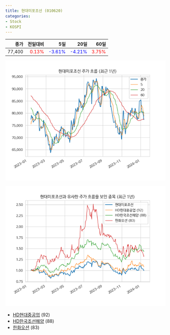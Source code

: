 ```yaml
---
title: 현대미포조선 (010620)
categories:
- Stock
- KOSPI
---
```


|종가|전일대비|5일|20일|60일|
|---:|-------:|--:|---:|---:|
|77,400|<span style="color: red">0.13%</span>|<span style="color: blue">-3.61%</span>|<span style="color: blue">-4.21%</span>|<span style="color: red">3.75%</span>|


<!-- more -->

![010620](/assets/images/stock/010620.png)

![010620](/assets/images/stock/010620_sim.png)

- [HD현대중공업](/329180/) (92)
- [HD한국조선해양](/009540/) (88)
- [한화오션](//042660/) (83)